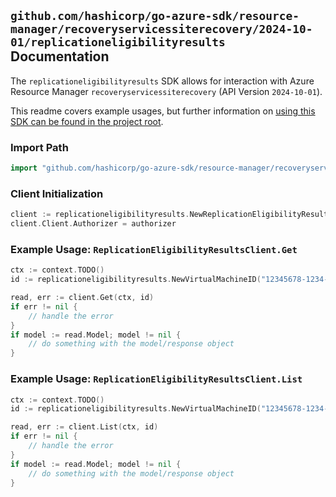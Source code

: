 
## `github.com/hashicorp/go-azure-sdk/resource-manager/recoveryservicessiterecovery/2024-10-01/replicationeligibilityresults` Documentation

The `replicationeligibilityresults` SDK allows for interaction with Azure Resource Manager `recoveryservicessiterecovery` (API Version `2024-10-01`).

This readme covers example usages, but further information on [using this SDK can be found in the project root](https://github.com/hashicorp/go-azure-sdk/tree/main/docs).

### Import Path

```go
import "github.com/hashicorp/go-azure-sdk/resource-manager/recoveryservicessiterecovery/2024-10-01/replicationeligibilityresults"
```


### Client Initialization

```go
client := replicationeligibilityresults.NewReplicationEligibilityResultsClientWithBaseURI("https://management.azure.com")
client.Client.Authorizer = authorizer
```


### Example Usage: `ReplicationEligibilityResultsClient.Get`

```go
ctx := context.TODO()
id := replicationeligibilityresults.NewVirtualMachineID("12345678-1234-9876-4563-123456789012", "example-resource-group", "virtualMachineName")

read, err := client.Get(ctx, id)
if err != nil {
	// handle the error
}
if model := read.Model; model != nil {
	// do something with the model/response object
}
```


### Example Usage: `ReplicationEligibilityResultsClient.List`

```go
ctx := context.TODO()
id := replicationeligibilityresults.NewVirtualMachineID("12345678-1234-9876-4563-123456789012", "example-resource-group", "virtualMachineName")

read, err := client.List(ctx, id)
if err != nil {
	// handle the error
}
if model := read.Model; model != nil {
	// do something with the model/response object
}
```
